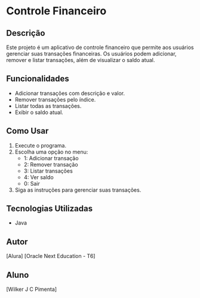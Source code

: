 # Controle Financeiro

## Descrição

Este projeto é um aplicativo de controle financeiro que permite aos usuários gerenciar suas transações financeiras. Os usuários podem adicionar, remover e listar transações, além de visualizar o saldo atual.

## Funcionalidades

- Adicionar transações com descrição e valor.
- Remover transações pelo índice.
- Listar todas as transações.
- Exibir o saldo atual.

## Como Usar

1. Execute o programa.
2. Escolha uma opção no menu:
   - 1: Adicionar transação
   - 2: Remover transação
   - 3: Listar transações
   - 4: Ver saldo
   - 0: Sair
3. Siga as instruções para gerenciar suas transações.

## Tecnologias Utilizadas

- Java

## Autor
[Alura]
[Oracle Next Education - T6]

## Aluno

[Wilker J C Pimenta]
